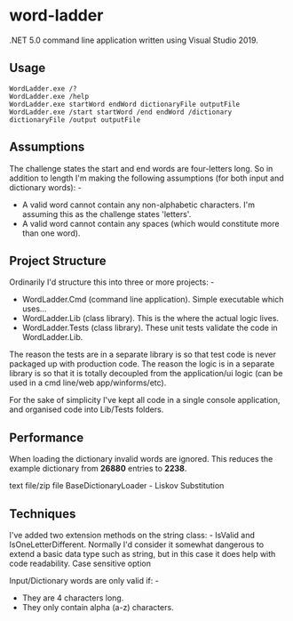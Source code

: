 # word-ladder
.NET 5.0 command line application written using Visual Studio 2019.

## Usage
```
WordLadder.exe /?
WordLadder.exe /help
WordLadder.exe startWord endWord dictionaryFile outputFile
WordLadder.exe /start startWord /end endWord /dictionary dictionaryFile /output outputFile
```

## Assumptions
The challenge states the start and end words are four-letters long. So in addition to length I'm making the following assumptions (for both input and dictionary words): -
* A valid word cannot contain any non-alphabetic characters. I'm assuming this as the challenge states 'letters'.
* A valid word cannot contain any spaces (which would constitute more than one word).

## Project Structure
Ordinarily I'd structure this into three or more projects: -
* WordLadder.Cmd (command line application). Simple executable which uses...
* WordLadder.Lib (class library). This is the where the actual logic lives.
* WordLadder.Tests (class library). These unit tests validate the code in WordLadder.Lib.

The reason the tests are in a separate library is so that test code is never packaged up with production code.
The reason the logic is in a separate library is so that it is totally decoupled from the application/ui logic (can be used in a cmd line/web app/winforms/etc).

For the sake of simplicity I've kept all code in a single console application, and organised code into Lib/Tests folders.

## Performance
When loading the dictionary invalid words are ignored. This reduces the example dictionary from **26880** entries to **2238**.

text file/zip file
BaseDictionaryLoader - Liskov Substitution

## Techniques
I've added two extension methods on the string class: - IsValid and IsOneLetterDifferent.
Normally I'd consider it somewhat dangerous to extend a basic data type such as string, but in this case it does help with code readability.
Case sensitive option


Input/Dictionary words are only valid if: -
* They are 4 characters long.
* They only contain alpha (a-z) characters.




